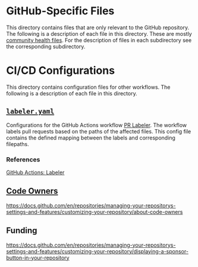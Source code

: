 # GitHub-Specific Files
This directory contains files that are only relevant to the GitHub repository.
The following is a description of each file in this directory.
These are mostly [community health files](https://docs.github.com/en/communities/setting-up-your-project-for-healthy-contributions/creating-a-default-community-health-file).
For the description of files in each subdirectory see the corresponding subdirectory.

# CI/CD Configurations
This directory contains configuration files for other workflows.
The following is a description of each file in this directory.

## [`labeler.yaml`](../../../../software/snippets/github/config/github_labeler.yaml)
Configurations for the GitHub Actions workflow [PR Labeler](../workflows/_pr_labeler.yaml).
The workflow labels pull requests based on the paths of the affected files.
This config file contains the defined mapping between the labels and corresponding filepaths.
### References
[GitHub Actions: Labeler](https://github.com/actions/labeler)


## [Code Owners](CODEOWNERS)
https://docs.github.com/en/repositories/managing-your-repositorys-settings-and-features/customizing-your-repository/about-code-owners

## Funding
https://docs.github.com/en/repositories/managing-your-repositorys-settings-and-features/customizing-your-repository/displaying-a-sponsor-button-in-your-repository
